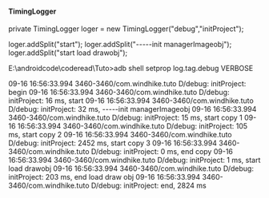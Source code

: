 #### TimingLogger
private TimingLogger loger = new TimingLogger("debug","initProject");

loger.addSplit("start");
loger.addSplit("-----init managerImageobj");
loger.addSplit("start load drawobj");

E:\androidcode\coderead\Tuto>adb shell setprop log.tag.debug VERBOSE


09-16 16:56:33.994 3460-3460/com.windhike.tuto D/debug: initProject: begin
09-16 16:56:33.994 3460-3460/com.windhike.tuto D/debug: initProject:      16 ms, start
09-16 16:56:33.994 3460-3460/com.windhike.tuto D/debug: initProject:      32 ms, -----init managerImageobj
09-16 16:56:33.994 3460-3460/com.windhike.tuto D/debug: initProject:      15 ms, start copy 1
09-16 16:56:33.994 3460-3460/com.windhike.tuto D/debug: initProject:      105 ms, start copy 2
09-16 16:56:33.994 3460-3460/com.windhike.tuto D/debug: initProject:      2452 ms, start copy 3
09-16 16:56:33.994 3460-3460/com.windhike.tuto D/debug: initProject:      0 ms, end copy
09-16 16:56:33.994 3460-3460/com.windhike.tuto D/debug: initProject:      1 ms, start load drawobj
09-16 16:56:33.994 3460-3460/com.windhike.tuto D/debug: initProject:      203 ms, end load draw obj
09-16 16:56:33.994 3460-3460/com.windhike.tuto D/debug: initProject: end, 2824 ms